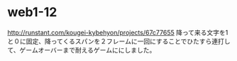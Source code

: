 # web1-12
http://runstant.com/kougei-kybehyon/projects/67c77655
降って来る文字を1と０に固定、降ってくるスパンを２フレームに一回にすることでひたすら連打して、ゲームオーバーまで耐えるゲームににしました。
